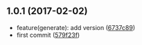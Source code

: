 <a name="1.0.1"></a>
## 1.0.1 (2017-02-02)

* feature(generate): add version ([6737c89](https://github.com/mderrier/mos-plugin-dependencies-plus/commit/6737c89))
* first commit ([579f23f](https://github.com/mderrier/mos-plugin-dependencies-plus/commit/579f23f))



